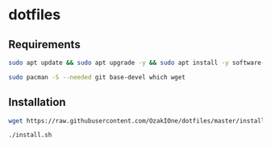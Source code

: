 # dotfiles

## Requirements

```bash
sudo apt update && sudo apt upgrade -y && sudo apt install -y software-properties-common build-essential
```

```bash
sudo pacman -S --needed git base-devel which wget
```

## Installation

```bash
wget https://raw.githubusercontent.com/OzakIOne/dotfiles/master/install.sh && chmod +x ./install.sh

./install.sh
```
